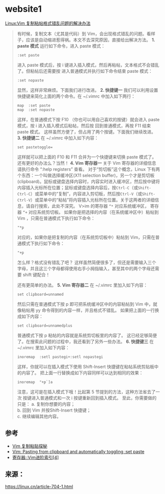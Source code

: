 # website1

[Linux:Vim 复制粘帖格式错乱问题的解决办法](https://www.osetc.com/archives/17032.html)

>有时候，复制文本（尤其是代码）到 Vim，会出现格式错乱的问题。看样子，应该是自动缩进惹得祸。本文不去深究原因，直接给出解决方法。
**1. paste 模式**
>运行如下命令，进入 paste 模式：
>```
>:set paste
>```
>进入 paste 模式后，按 i 键进入插入模式，然后再粘帖，文本格式不会错乱了。但粘帖后还需要按 进入普通模式并执行如下命令结束 paste 模式：
>```
>:set nopaste
>```
>
>显然，这样非常麻烦。下面我们进行改进。
**2. 快捷键一**
>我们可以利用设置快捷键来简化上面的两个命令。在 ~/.vimrc 中加入如下两行：
>```
>map  :set paste
>map  :set nopaste
>```
>这样，在普通模式下按 F10 （你也可以用自己喜欢的按键）就会进入 paste 模式，按 i 进入插入模式后粘帖，然后按 回到普通模式，再按 F11 结束 paste 模式。
这样虽然方便了，但占用了两个按键。下面我们继续改进。
**3. 快捷键二**
在 ~/.vimrc 中加入如下内容：
>```
>set pastetoggle=
>```
>这样就可以把上面的 F10 和 F11  合并为一个快捷键来切换 paste 模式了。
还有更好的办法么？当然！
**4. Vim 寄存器一**
>关于 Vim 寄存器的详细信息请执行命令 “:help registers” 查看。
>对于“剪切板”这个概念，Linux 下有两个东西：一个叫做选择缓冲区(X11 selection buffer)，另一个才是剪切板(clipboard)。鼠标或键盘选择内容时，内容实时进入缓冲区，然后按中键将内容插入光标所在位置；鼠标或键盘选择内容后，按`Ctrl-C`（或`Shift-Ctrl-C`）或菜单中的“复制”，内容进入剪切板，然后按`Ctrl-V`（或`Shift-Ctrl-V`）或菜单中的“粘帖”将内容插入光标所在位置。关于这两者的详细信息，请自行搜索，此处不深究。
V>im 的寄存器 `“*` 对应系统缓冲区， 寄存器 `“+` 对应系统剪切板。
>如果你是把选择的内容（在系统缓冲区中）粘帖到 Vim ，只需在普通模式下执行如下命令：
>```
>"*p
>```
>对应的，如果你是把复制的内容（在系统剪切板中）粘帖到 Vim，只需在普通模式下执行如下命令：
>```
>"+p
>```
>怎么样？格式没有错乱了吧？
>这样虽然简便很多了，但还是需要输入三个字母，并且这三个字母都得使用右手小拇指输入，甚至其中的两个字母还需要 shift 键配合！
>
>还有更简单的办法。
**5. Vim 寄存器二**
>在 ~/.vimrc 里加入如下内容：
>```
>set clipboard=unnamed
>```
>然后只需在普通模式下按 p 即可把系统缓冲区中的内容粘帖到 Vim 中，就像粘帖用 yy 命令得到的内容一样，并且格式不错乱。
>如果把上面的一行换成如下内容：
>```
>set clipboard=unnamedplus
>```
>普通模式下按 p 粘帖的内容就是系统剪切板里的内容了。
>这已经足够简便了。在搜索此问题的过程中，我还看到了另外一些办法。
**6. 快捷键三**
>在 ~/.vimrc 里加入如下内容：
>```
>inoremap  :setl pastegi+:setl nopastegi
>```
>这样，你就可以在插入模式下使用 Shift-Insert 快捷键在粘帖系统剪贴板中的内容了。
>把上面一行替换成如下内容同样可以达到相同的效果：
>```
>inoremap  "+p`]a
>```
>注意，这可是在插入模式下哦！比起第 5 节提到的方法，这种方法省去了一次  按键进入普通模式和一次 i 按键重新回到插入模式。
>至此，你需要做的只是：
>a. 复制你想要的内容；    
>b. 回到 Vim 并按Shift-Insert 快捷键；    
>c. 继续编辑其他内容。
## 参考
- [Vim 复制粘贴探秘](http://www.worldhello.net/2010/12/08/2190.html)
- [Vim: Pasting from clipboard and automatically toggling :set paste](https://stackoverflow.com/questions/2555559/vim-pasting-from-clipboard-and-automatically-toggling-set-paste)
- [寄存器::Vim进阶索引[4]](http://blah.blogsome.com/2006/04/27/vim_tut_register/)

## 来源：
https://linux.cn/article-704-1.html